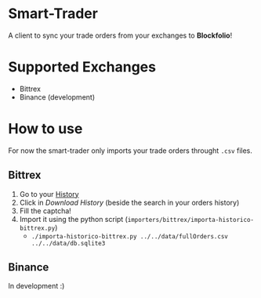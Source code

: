 # Smart-Trader

A client to sync your trade orders from your exchanges to **Blockfolio**!

# Supported Exchanges
- Bittrex
- Binance (development)

# How to use

For now the smart-trader only imports your trade orders throught `.csv` files.

## Bittrex
 1. Go to your [History](https://bittrex.com/history)
 2. Click in _Download History_ (beside the search in your orders history)
 3. Fill the captcha!
 4. Import it using the python script (`importers/bittrex/importa-historico-bittrex.py`)
    - `./importa-historico-bittrex.py ../../data/fullOrders.csv ../../data/db.sqlite3`

## Binance
 In development :)
